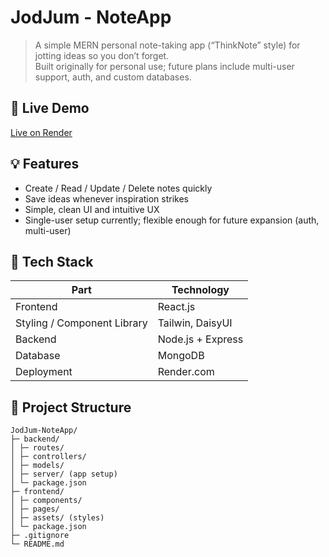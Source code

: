 # JodJum - NoteApp

> A simple MERN personal note-taking app (“ThinkNote” style) for jotting ideas so you don’t forget.  
> Built originally for personal use; future plans include multi-user support, auth, and custom databases.

## 🚀 Live Demo

[Live on Render](https://mern-thinknote-roed.onrender.com)  

## 💡 Features

- Create / Read / Update / Delete notes quickly  
- Save ideas whenever inspiration strikes  
- Simple, clean UI and intuitive UX  
- Single-user setup currently; flexible enough for future expansion (auth, multi-user)  

## 🧩 Tech Stack

| Part | Technology |
|---|---|
| Frontend | React.js |
| Styling / Component Library | Tailwin, DaisyUI |
| Backend | Node.js + Express |
| Database | MongoDB |
| Deployment | Render.com |

## 📁 Project Structure

```text
JodJum-NoteApp/
├─ backend/
│ ├─ routes/
│ ├─ controllers/
│ ├─ models/
│ ├─ server/ (app setup)
│ └─ package.json
├─ frontend/
│ ├─ components/
│ ├─ pages/
│ ├─ assets/ (styles)
│ └─ package.json
├─ .gitignore
└─ README.md


